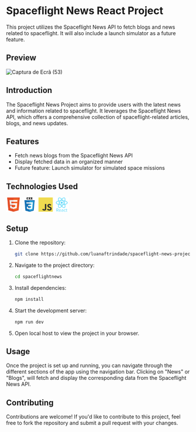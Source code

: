 # Spaceflight News React Project

This project utilizes the Spaceflight News API to fetch blogs and news related to spaceflight. It will also include a launch simulator as a future feature.

## Preview

![Captura de Ecrã (53)](https://github.com/user-attachments/assets/e3cfc440-823f-4c76-b3b5-f0ea9ef7d532)

## Introduction

The Spaceflight News Project aims to provide users with the latest news and information related to spaceflight. It leverages the Spaceflight News API, which offers a comprehensive collection of spaceflight-related articles, blogs, and news updates.

## Features

- Fetch news blogs from the Spaceflight News API
- Display fetched data in an organized manner
- Future feature: Launch simulator for simulated space missions

## Technologies Used

<p align= left>
<img src="https://raw.githubusercontent.com/devicons/devicon/master/icons/html5/html5-original.svg" alt="html5" width="40" height="40" />
<img src="https://raw.githubusercontent.com/devicons/devicon/master/icons/css3/css3-original-wordmark.svg" alt="css3" width="40" height="40" />
<img src="https://raw.githubusercontent.com/devicons/devicon/master/icons/javascript/javascript-original.svg" alt="javascript" width="40" height="40" />
<img src="https://raw.githubusercontent.com/devicons/devicon/55609aa5bd817ff167afce0d965585c92040787a/icons/react/react-original-wordmark.svg" alt="reactjs" width="40" height= "40"/>
</p>

## Setup

1. Clone the repository:

   ```bash
   git clone https://github.com/luanaftrindade/spaceflight-news-project.git

2. Navigate to the project directory:
   
   ```bash
   cd spaceflightnews

3. Install dependencies:

    ```bash
    npm install

4. Start the development server:

     ```bash
     npm run dev

5. Open local host to view the project in your browser.


## Usage

Once the project is set up and running, you can navigate through the different sections of the app using the navigation bar. Clicking on "News" or "Blogs", will fetch and display the corresponding data from the Spaceflight News API.

## Contributing

Contributions are welcome! If you'd like to contribute to this project, feel free to fork the repository and submit a pull request with your changes.



